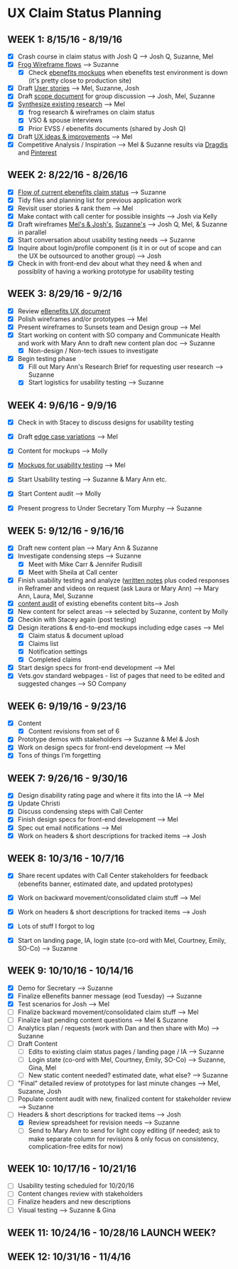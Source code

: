 # UX Claim Status Planning


## WEEK 1: 8/15/16 - 8/19/16
- [x] Crash course in claim status with Josh Q --> Josh Q, Suzanne, Mel
- [x] [Frog Wireframe flows](https://github.com/department-of-veterans-affairs/sunsets-team/blob/master/track-claim-status/design-documents/FrogWireframeFlow.png) --> Suzanne
  - [x] Check [ebenefits mockups](http://ib9r66.axshare.com/#p=claim_status) when ebenefits test environment is down (it's pretty close to production site)
- [x] Draft [User stories](https://github.com/department-of-veterans-affairs/benefits-team/blob/master/design-documents/claim-status/user-stories-trackfocus.md) --> Mel, Suzanne, Josh
- [x] Draft [scope document](https://github.com/department-of-veterans-affairs/sunsets-team/blob/master/track-claim-status/design-documents/user-stories-trackfocus.md) for group discussion --> Josh, Mel, Suzanne
- [x] [Synthesize existing research](https://github.com/department-of-veterans-affairs/sunsets-team/blob/master/track-claim-status/design-documents/Frog%20and%20EVSS%20research%20findings.md) --> Mel
  - [x] frog research & wireframes on claim status
  - [x] VSO & spouse interviews
  - [x] Prior EVSS / ebenefits documents (shared by Josh Q)
- [x] Draft [UX ideas & improvements](https://github.com/department-of-veterans-affairs/sunsets-team/blob/master/track-claim-status/design-documents/UX%20ideas%20and%20improvements.md) --> Mel
- [x] Competitive Analysis / Inspiration --> Mel & Suzanne results via [Dragdis](https://dragdis.com/s/EqtwqvARhpnK9BiN#/) and [Pinterest](https://www.pinterest.com/suzchap/work-ux-status/)

## WEEK 2: 8/22/16 - 8/26/16
- [x] [Flow of current ebenefits claim status](https://github.com/department-of-veterans-affairs/sunsets-team/blob/master/track-claim-status/design-documents/eBenefits%20flow%20for%20Claim%20Status.pdf) --> Suzanne
- [x] Tidy files and planning list for previous application work
- [x] Revisit user stories & rank them --> Mel
- [x] Make contact with call center for possible insights --> Josh via Kelly
- [x] Draft wireframes [Mel's & Josh's](https://app.moqups.com/greg@adhocteam.us/uXx8rwrZ8N/edit/page/ab6774f2a), [Suzanne's](https://github.com/department-of-veterans-affairs/sunsets-team/blob/master/track-claim-status/design-documents/Claim%20Status%20-%20DRAFT.pdf) --> Josh Q, Mel, & Suzanne in parallel
- [x] Start conversation about usability testing needs --> Suzanne
- [x] Inquire about login/profile component (is it in or out of scope and can the UX be outsourced to another group) --> Josh
- [x] Check in with front-end dev about what they need & when and possiblity of having a working prototype for usability testing 

## WEEK 3: 8/29/16 - 9/2/16
- [x] Review [eBenefits UX document](https://github.com/department-of-veterans-affairs/sunsets-team/blob/master/track-claim-status/design-documents/UXA%20Jumpstart%20Findings_FINAL.pptx)
- [x] Polish wireframes and/or prototypes --> Mel
- [x] Present wireframes to Sunsets team and Design group --> Mel
- [x] Start working on content with SO company and Communicate Health and work with Mary Ann to draft new content plan doc --> Suzanne
  - [x] Non-design / Non-tech issues to investigate
- [x] Begin testing phase
  - [x] Fill out Mary Ann's Research Brief for requesting user research --> Suzanne
  - [x] Start logistics for usability testing --> Suzanne

## WEEK 4: 9/6/16 - 9/9/16
- [x] Check in with Stacey to discuss designs for usability testing
- [x] Draft [edge case variations](https://github.com/department-of-veterans-affairs/sunsets-team/blob/master/track-claim-status/design-documents/Use%20Case%20Variations.md) --> Mel
- [x] Content for mockups --> Molly
- [x] [Mockups for usability testing](https://marvelapp.com/2cch4ch/screen/15005515) --> Mel
- [x] Start Usability testing --> Suzanne & Mary Ann etc.
- [x] Start Content audit --> Molly
- [x] Present progress to Under Secretary Tom Murphy --> Suzanne


## WEEK 5: 9/12/16 - 9/16/16
- [x] Draft new content plan --> Mary Ann & Suzanne
- [x] Investigate condensing steps --> Suzanne
  - [x] Meet with Mike Carr & Jennifer Rudisill
  - [x] Meet with Sheila at Call center
- [x] Finish usability testing and analyze ([written notes](https://github.com/department-of-veterans-affairs/sunsets-team/blob/master/track-claim-status/design-documents/research/Claim%20status%20usability%20testing.xlsx) plus coded responses in Reframer and videos on request (ask Laura or Mary Ann) --> Mary Ann, Laura, Mel, Suzanne
- [x] [content audit](https://github.com/department-of-veterans-affairs/sunsets-team/blob/master/track-claim-status/ClaimStatusContentAudit.md) of existing ebenefits content bits--> Josh
- [x] New content for select areas --> selected by Suzanne, content by Molly
- [x] Checkin with Stacey again (post testing)
- [x] Design iterations & end-to-end mockups including edge cases --> Mel
  - [x] Claim status & document upload
  - [x] Claims list
  - [x] Notification settings
  - [x] Completed claims
- [x] Start design specs for front-end development --> Mel
- [x] Vets.gov standard webpages - list of pages that need to be edited and suggested changes --> SO Company

## WEEK 6: 9/19/16 - 9/23/16
- [x] Content
  - [x] Content revisions from set of 6
- [x] Prototype demos with stakeholders --> Suzanne & Mel & Josh
- [x] Work on design specs for front-end development --> Mel
- [x] Tons of things I'm forgetting

## WEEK 7: 9/26/16 - 9/30/16
- [x] Design disability rating page and where it fits into the IA --> Mel
- [x] Update Christi
- [x] Discuss condensing steps with Call Center
- [x] Finish design specs for front-end development --> Mel
- [x] Spec out email notifications --> Mel
- [x] Work on headers & short descriptions for tracked items --> Josh

## WEEK 8: 10/3/16 - 10/7/16
- [x] Share recent updates with Call Center stakeholders for feedback (ebenefits banner, estimated date, and updated prototypes)
- [x] Work on backward movement/consolidated claim stuff --> Mel
- [x] Work on headers & short descriptions for tracked items --> Josh
- [x] Lots of stuff I forgot to log
- [x] Start on landing page, IA, login state (co-ord with Mel, Courtney, Emily, SO-Co) --> Suzanne


## WEEK 9: 10/10/16 - 10/14/16
- [x] Demo for Secretary --> Suzanne
- [x] Finalize eBenefits banner message (eod Tuesday) --> Suzanne
- [x] Test scenarios for Josh --> Mel
- [ ] Finalize backward movement/consolidated claim stuff --> Mel
- [ ] Finalize last pending content questions --> Mel & Suzanne
- [ ] Analytics plan / requests (work with Dan and then share with Mo) --> Suzanne
- [ ] Draft Content
  - [ ] Edits to existing claim status pages / landing page / IA --> Suzanne
  - [ ] Login state (co-ord with Mel, Courtney, Emily, SO-Co) --> Suzanne, Gina, Mel
  - [ ] New static content needed? estimated date, what else? --> Suzanne
- [ ] "Final" detailed review of prototypes for last minute changes --> Mel, Suzanne, Josh
- [ ] Populate content audit with new, finalized content for stakeholder review --> Suzanne
- [ ] Headers & short descriptions for tracked items --> Josh
  - [x] Review spreadsheet for revision needs --> Suzanne
  - [ ] Send to Mary Ann to send for light copy editing (if needed; ask to make separate column for revisions & only focus on consistency, complication-free edits for now)

## WEEK 10: 10/17/16 - 10/21/16
- [ ] Usability testing scheduled for 10/20/16
- [ ] Content changes review with stakeholders
- [ ] Finalize headers and new descriptions
- [ ] Visual testing --> Suzanne & Gina

## WEEK 11: 10/24/16 - 10/28/16 **LAUNCH WEEK?**

## WEEK 12: 10/31/16 - 11/4/16




